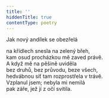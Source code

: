 ```yaml
---
title: ''
hiddenTitle: true
contentType: poetry
---
```


<section>

Jak nový andílek se obezřelá

na křídlech snesla na zelený břeh,  
kam osud procházkou mě zaved právě.  
A když mě na pěšině uviděla  
bez druhů, bez průvodu, beze všech,  
hedvábnou síť tam rozprostřela v trávě.  
Vzplanul jsem; nebyla mi nemilá  
pak záře, jež jí z očí svítila.

</section>
